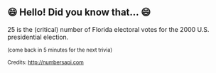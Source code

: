 ## 😄 Hello! Did you know that... 😄
25 is the (critical) number of Florida electoral votes for the 2000 U.S. presidential election.

<sup>(come back in 5 minutes for the next trivia)</sup>


<sup>Credits: http://numbersapi.com</sup>
